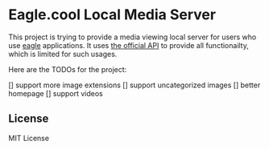 # Eagle.cool Local Media Server

This project is trying to provide a media viewing local server for users who use [eagle](https://eagle.cool) applications. It uses [the official API](https://api.eagle.cool) to provide all functionailty, which is limited for such usages.

Here are the TODOs for the project:

  [] support more image extensions
  [] support uncategorized images
  [] better homepage
  [] support videos

## License

MIT License

